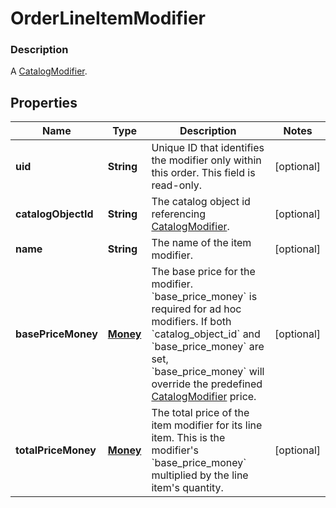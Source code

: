 
# OrderLineItemModifier

### Description

A [CatalogModifier](#type-catalogmodifier).

## Properties
Name | Type | Description | Notes
------------ | ------------- | ------------- | -------------
**uid** | **String** | Unique ID that identifies the modifier only within this order.  This field is read-only. |  [optional]
**catalogObjectId** | **String** | The catalog object id referencing [CatalogModifier](#type-catalogmodifier). |  [optional]
**name** | **String** | The name of the item modifier. |  [optional]
**basePriceMoney** | [**Money**](Money.md) | The base price for the modifier.  &#x60;base_price_money&#x60; is required for ad hoc modifiers. If both &#x60;catalog_object_id&#x60; and &#x60;base_price_money&#x60; are set, &#x60;base_price_money&#x60; will override the predefined [CatalogModifier](#type-catalogmodifier) price. |  [optional]
**totalPriceMoney** | [**Money**](Money.md) | The total price of the item modifier for its line item. This is the modifier&#39;s &#x60;base_price_money&#x60; multiplied by the line item&#39;s quantity. |  [optional]



